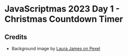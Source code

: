 # JavaScriptmas 2023 Day 1 - Christmas Countdown Timer

## Credits

- Background image by [Laura James on Pexel](https://www.pexels.com/photo/white-and-gold-star-and-ornaments-on-a-marble-surface-6101957/)